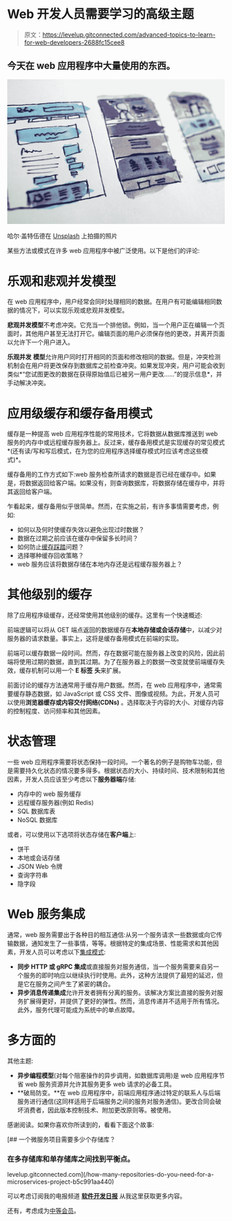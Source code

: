 # Web 开发人员需要学习的高级主题

> 原文：<https://levelup.gitconnected.com/advanced-topics-to-learn-for-web-developers-2688fc15cee8>

## 今天在 web 应用程序中大量使用的东西。

![](img/61fd89c250fa4b443b032b2701e42203.png)

哈尔·盖特伍德在 [Unsplash](https://unsplash.com?utm_source=medium&utm_medium=referral) 上拍摄的照片

某些方法或模式在许多 web 应用程序中被广泛使用。以下是他们的评论:

# 乐观和悲观并发模型

在 web 应用程序中，用户经常会同时处理相同的数据。在用户有可能编辑相同数据的情况下，可以实现乐观或悲观并发模型。

**悲观并发模型**不考虑冲突。它充当一个排他锁。例如，当一个用户正在编辑一个页面时，其他用户甚至无法打开它。编辑页面的用户必须保存他的更改，并离开页面以允许下一个用户进入。

**乐观并发** **模型**允许用户同时打开相同的页面和修改相同的数据。但是，冲突检测机制会在用户将更改保存到数据库之前检查冲突。如果发现冲突，用户可能会收到类似*“您试图更改的数据在获得原始值后已被另一用户更改……”的提示信息*，并手动解决冲突。

# 应用级缓存和缓存备用模式

缓存是一种提高 web 应用程序性能的常用技术，它将数据从数据库推送到 web 服务的内存中或远程缓存服务器上。反过来，缓存备用模式是实现缓存的常见模式*(还有读/写和写后模式，在为您的应用程序选择缓存模式时应该考虑这些模式)*。

缓存备用的工作方式如下:web 服务检查所请求的数据是否已经在缓存中。如果是，将数据返回给客户端。如果没有，则查询数据库，将数据存储在缓存中，并将其返回给客户端。

乍看起来，缓存备用似乎很简单。然而，在实施之前，有许多事情需要考虑，例如:

*   如何以及何时使缓存失效以避免出现过时数据？
*   数据在过期之前应该在缓存中保留多长时间？
*   如何防止[缓存踩踏](https://en.wikipedia.org/wiki/Cache_stampede)问题？
*   选择哪种缓存回收策略？
*   web 服务应该将数据存储在本地内存还是远程缓存服务器上？

# 其他级别的缓存

除了应用程序级缓存，还经常使用其他级别的缓存。这里有一个快速概述:

前端逻辑可以将从 GET 端点返回的数据缓存在**本地存储或会话存储**中，以减少对服务器的请求数量。事实上，这将是缓存备用模式在前端的实现。

前端可以缓存数据一段时间。然而，存在数据可能在服务器上改变的风险，因此前端将使用过期的数据，直到其过期。为了在服务器上的数据一改变就使前端缓存失效，缓存机制可以用一个 **E 标签** **头**来扩展。

前面讨论的缓存方法通常用于缓存用户数据。然而，在 web 应用程序中，通常需要缓存静态数据，如 JavaScript 或 CSS 文件、图像或视频。为此，开发人员可以使用**浏览器缓存或内容交付网络(CDNs)** 。选择取决于内容的大小、对缓存内容的控制程度、访问频率和其他因素。

# 状态管理

一些 web 应用程序需要将状态保持一段时间。一个著名的例子是购物车功能，但是需要持久化状态的情况要多得多。根据状态的大小、持续时间、技术限制和其他因素，开发人员应该至少考虑以下**服务器端**存储:

*   内存中的 web 服务缓存
*   远程缓存服务器(例如 Redis)
*   SQL 数据库表
*   NoSQL 数据库

或者，可以使用以下选项将状态存储在**客户端**上:

*   饼干
*   本地或会话存储
*   JSON Web 令牌
*   查询字符串
*   隐字段

# Web 服务集成

通常，web 服务需要出于各种目的相互通信:从另一个服务请求一些数据或向它传输数据，通知发生了一些事情，等等。根据特定的集成场景、性能需求和其他因素，开发人员可以考虑以下[集成模式](https://medium.com/gitconnected/4-ways-to-establish-communication-between-microservices-984207f29497):

*   **同步 HTTP 或 gRPC 集成**或直接服务对服务通信，当一个服务需要来自另一个服务的即时响应以继续执行时使用。此外，这种方法提供了最短的延迟，但是它在服务之间产生了紧密的耦合。
*   **异步消息传递集成**允许开发者拥有分离的服务。该解决方案比直接的服务对服务扩展得更好，并提供了更好的弹性。然而，消息传递并不适用于所有情况。此外，服务代理可能成为系统中的单点故障。

# 多方面的

其他主题:

*   **异步编程模型**(对每个阻塞操作的异步调用，如数据库调用)是 web 应用程序节省 web 服务资源并允许其服务更多 web 请求的必备工具。
*   **破局防变。**在 web 应用程序中，前端应用程序通过特定的联系人与后端服务进行通信(这同样适用于后端服务之间的服务对服务通信)。更改合同会破坏消费者，因此版本控制技术、附加更改原则等。被使用。

感谢阅读。如果你喜欢你所读到的，看看下面这个故事:

[](/how-many-repositories-do-you-need-for-a-microservices-project-b5c991aa440) [## 一个微服务项目需要多少个存储库？

### 在多存储库和单存储库之间找到平衡点。

levelup.gitconnected.com](/how-many-repositories-do-you-need-for-a-microservices-project-b5c991aa440) 

可以考虑订阅我的电报频道 [**软件开发日报**](https://t.me/sd_daily) 从我这里获取更多内容。

还有，考虑成为[中等会员](https://esashamathews.medium.com/membership)。